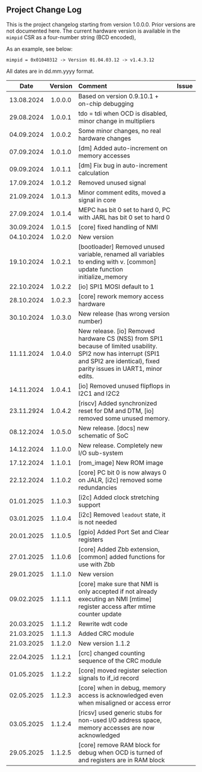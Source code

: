 ## Project Change Log

This is the project changelog starting from version 1.0.0.0.
Prior versions are not documented here.
The current hardware version is available in the `mimpid` CSR as a four-number string (BCD encoded),

As an example, see below:

```
mimpid = 0x01040312 -> Version 01.04.03.12 -> v1.4.3.12
```

All dates are in dd.mm.yyyy format.

| Date       | Version  | Comment | Issue |
|:----------:|:--------:|:--------|:-----:|
| 13.08.2024 | 1.0.0.0  | Based on version 0.9.10.1 + on-chip debugging | |
| 29.08.2024 | 1.0.0.1  | tdo = tdi when OCD is disabled, minor change in multipliers | |
| 04.09.2024 | 1.0.0.2  | Some minor changes, no real hardware changes | |
| 07.09.2024 | 1.0.1.0  | [dm] Added auto-increment on memory accesses | |
| 09.09.2024 | 1.0.1.1  | [dm] Fix bug in auto-increment calculation | |
| 17.09.2024 | 1.0.1.2  | Removed unused signal | |
| 21.09.2024 | 1.0.1.3  | Minor comment edits, moved a signal in core | |
| 27.09.2024 | 1.0.1.4  | MEPC has bit 0 set to hard 0, PC with JARL has bit 0 set to hard 0 | |
| 30.09.2024 | 1.0.1.5  | [core] fixed handling of NMI | |
| 04.10.2024 | 1.0.2.0  | New version |
| 19.10.2024 | 1.0.2.1  | [bootloader] Removed unused variable, renamed all variables to ending with v. [common] update function initialize_memory | |
| 22.10.2024 | 1.0.2.2  | [io] SPI1 MOSI default to 1 | |
| 28.10.2024 | 1.0.2.3  | [core] rework memory access hardware | |
| 30.10.2024 | 1.0.3.0  | New release (has wrong version number) | |
| 11.11.2024 | 1.0.4.0  | New release. [io] Removed hardware CS (NSS) from SPI1 because of limited usability. SPI2 now has interrupt (SPI1 and SPI2 are identical), fixed parity issues in UART1, minor edits. | |
| 14.11.2024 | 1.0.4.1  | [io] Removed unused flipflops in I2C1 and I2C2 | |
| 23.11.2924 | 1.0.4.2  | [riscv] Added synchronized reset for DM and DTM, [io] removed some unused memory. | |
| 08.12.2024 | 1.0.5.0  | New release. [docs] new schematic of SoC | |
| 14.12.2024 | 1.1.0.0  | New release. Completely new I/O sub-system | |
| 17.12.2024 | 1.1.0.1  | [rom_image] New ROM image | |
| 22.12.2024 | 1.1.0.2  | [core] PC bit 0 is now always 0 on JALR, [i2c] removed some redundancies | |
| 01.01.2025 | 1.1.0.3  | [i2c] Added clock stretching support | |
| 03.01.2025 | 1.1.0.4  | [i2c] Removed `leadout` state, it is not needed | |
| 20.01.2025 | 1.1.0.5  | [gpio] Added Port Set and Clear registers | |
| 27.01.2025 | 1.1.0.6  | [core] Added Zbb extension, [common] added functions for use with Zbb | |
| 29.01.2025 | 1.1.1.0  | New version | |
| 09.02.2025 | 1.1.1.1  | [core] make sure that NMI is only accepted if not already executing an NMI [mtime] register access after mtime counter update | |
| 20.03.2025 | 1.1.1.2  | Rewrite wdt code | |
| 21.03.2025 | 1.1.1.3  | Added CRC module | |
| 21.03.2025 | 1.1.2.0  | New version 1.1.2 | |
| 22.04.2025 | 1.1.2.1  | [crc] changed counting sequence of the CRC module | |
| 01.05.2025 | 1.1.2.2  | [core] moved register selection signals to if_id record | |
| 02.05.2025 | 1.1.2.3  | [core] when in debug, memory access is acknowledged even when misaligned or access error | |
| 03.05.2025 | 1.1.2.4  | [ricsv] used generic stubs for non-used I/O address space, memory accesses are now acknowledged | |
| 29.05.2025 | 1.1.2.5  | [core] remove RAM block for debug when OCD is turned of and registers are in RAM block | |

